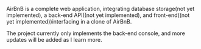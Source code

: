 AirBnB is a complete web application, integrating database storage(not yet implemented), a back-end API((not yet implemented), and front-end((not yet implemented))interfacing in a clone of AirBnB.

The project currently only implements the back-end console, and more updates will be added as I learn more.
